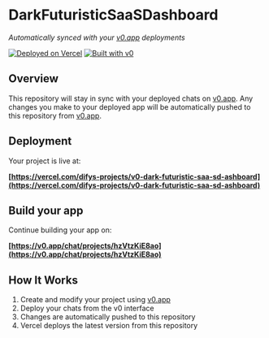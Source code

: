 # DarkFuturisticSaaSDashboard

*Automatically synced with your [v0.app](https://v0.app) deployments*

[![Deployed on Vercel](https://img.shields.io/badge/Deployed%20on-Vercel-black?style=for-the-badge&logo=vercel)](https://vercel.com/difys-projects/v0-dark-futuristic-saa-sd-ashboard)
[![Built with v0](https://img.shields.io/badge/Built%20with-v0.app-black?style=for-the-badge)](https://v0.app/chat/projects/hzVtzKiE8ao)

## Overview

This repository will stay in sync with your deployed chats on [v0.app](https://v0.app).
Any changes you make to your deployed app will be automatically pushed to this repository from [v0.app](https://v0.app).

## Deployment

Your project is live at:

**[https://vercel.com/difys-projects/v0-dark-futuristic-saa-sd-ashboard](https://vercel.com/difys-projects/v0-dark-futuristic-saa-sd-ashboard)**

## Build your app

Continue building your app on:

**[https://v0.app/chat/projects/hzVtzKiE8ao](https://v0.app/chat/projects/hzVtzKiE8ao)**

## How It Works

1. Create and modify your project using [v0.app](https://v0.app)
2. Deploy your chats from the v0 interface
3. Changes are automatically pushed to this repository
4. Vercel deploys the latest version from this repository
